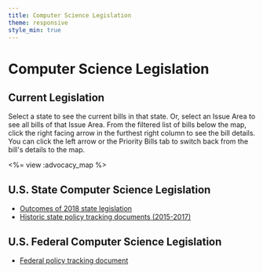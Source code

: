 ```yaml
---
title: Computer Science Legislation
theme: responsive
style_min: true
---
```


# Computer Science Legislation

## Current Legislation
Select a state to see the current bills in that state. Or, select an Issue Area to see all bills of that Issue Area. From the filtered list of bills below the map, click the right facing arrow in the furthest right column to see the bill details. You can click the left arrow or the Priority Bills tab to switch back from the bill's details to the map.   

<%= view :advocacy_map %>

<div style="clear:both"></div>

## U.S. State Computer Science Legislation

* [Outcomes of 2018 state legislation](https://docs.google.com/document/d/1WX7KO3ioZEghj4Ro5u2WrZ9CodJbZIJkrs6o87eXuCk/edit?usp=sharing)
* [Historic state policy tracking documents (2015-2017)](https://docs.google.com/document/d/1vaTFV641qBhvOXpchMK5igs8kSAxk8cLCv9Ra-I5DL8/edit) 

## U.S. Federal Computer Science Legislation

* [Federal policy tracking document](https://docs.google.com/spreadsheets/d/1WEQXeDfEp-UiD_YTrgD4fzhEId1fNoiU-6uMhHq8F0U/edit?usp=sharing)
